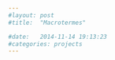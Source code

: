 ```yaml
---
#layout: post
#title:  "Macrotermes"

#date:   2014-11-14 19:13:23
#categories: projects
---
```

<!--
Macrotermes Bellicosus is the largest termite known.
In the forest, the mounds are constructed with thick walls and are dome shaped, whereas the mounds that are constructed in the savanna have thin walls and deviate from the simple dome construction to more complicated structures. Heating experiments demonstrated that this difference in structure is due to different thermal properties of each mound as a response to the unique habitats.

Progetto: materiaterza  
<br>
<br>
![Alt text](http://beheco.oxfordjournals.org/content/11/5/F1.medium.gif)
<br>
<br>
<  <a href="http://materiaterza.com/projects/">projects</a>

<!-- ![Alt text](/images/projects/terra_term1.jpg)
-->
